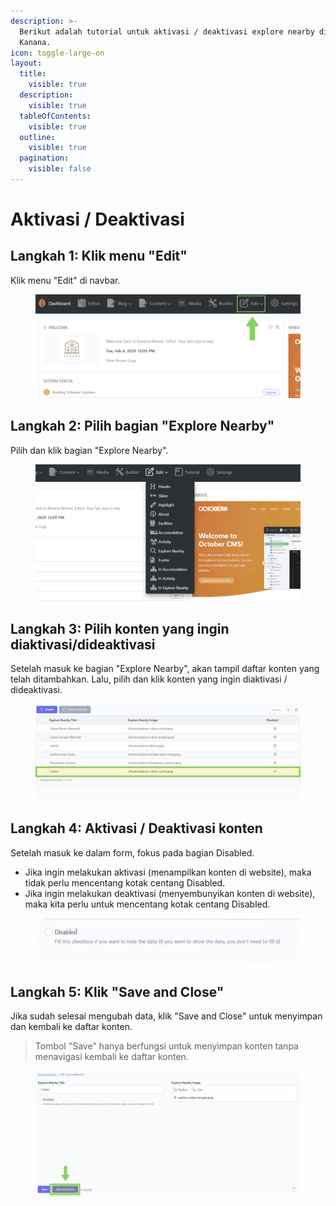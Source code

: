 ```yaml
---
description: >-
  Berikut adalah tutorial untuk aktivasi / deaktivasi explore nearby di website
  Kanana.
icon: toggle-large-on
layout:
  title:
    visible: true
  description:
    visible: true
  tableOfContents:
    visible: true
  outline:
    visible: true
  pagination:
    visible: false
---
```


# Aktivasi / Deaktivasi

## Langkah 1: Klik menu "Edit"

Klik menu "Edit" di navbar.

<figure><img src="../../.gitbook/assets/1_All.png" alt=""><figcaption></figcaption></figure>

## Langkah 2: Pilih bagian "Explore Nearby"

Pilih dan klik bagian "Explore Nearby".

<figure><img src="../../.gitbook/assets/2_All (1).png" alt=""><figcaption></figcaption></figure>

## Langkah 3: Pilih konten yang ingin diaktivasi/dideaktivasi

Setelah masuk ke bagian "Explore Nearby",  akan tampil daftar konten yang telah ditambahkan. Lalu, pilih dan klik konten yang ingin diaktivasi / dideaktivasi.

<figure><img src="../../.gitbook/assets/3_en_edit.png" alt=""><figcaption></figcaption></figure>

## Langkah 4: Aktivasi / Deaktivasi konten

Setelah masuk ke dalam form, fokus pada bagian Disabled.&#x20;

* Jika ingin melakukan aktivasi (menampilkan konten di website), maka tidak perlu mencentang kotak centang Disabled.
* Jika ingin melakukan deaktivasi (menyembunyikan konten di website), maka kita perlu untuk mencentang kotak centang Disabled.

<figure><img src="../../.gitbook/assets/4_Header_Disabled.png" alt=""><figcaption></figcaption></figure>

## Langkah 5: Klik "Save and Close"

Jika sudah selesai mengubah data, klik "Save and Close" untuk menyimpan dan kembali ke daftar konten.

> Tombol "Save" hanya berfungsi untuk menyimpan konten tanpa menavigasi kembali ke daftar konten.

<figure><img src="../../.gitbook/assets/5_en_edit.png" alt=""><figcaption></figcaption></figure>
